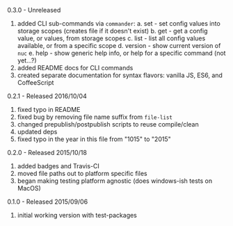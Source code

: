 0.3.0 - Unreleased

1. added CLI sub-commands via `commander`:
    a. set - set config values into storage scopes (creates file if it doesn't exist)
    b. get - get a config value, or values, from storage scopes
    c. list - list all config values available, or from a specific scope
    d. version - show current version of `nuc`
    e. help - show generic help info, or help for a specific command (not yet...?)
2. added README docs for CLI commands
3. created separate documentation for syntax flavors: vanilla JS, ES6, and CoffeeScript

0.2.1 - Released 2016/10/04

1. fixed typo in README
2. fixed bug by removing file name suffix from `file-list`
3. changed prepublish/postpublish scripts to reuse compile/clean
4. updated deps
5. fixed typo in the year in this file from "1015" to "2015"

0.2.0 - Released 2015/10/18

1. added badges and Travis-CI
2. moved file paths out to platform specific files
3. began making testing platform agnostic (does windows-ish tests on MacOS)

0.1.0 - Released 2015/09/06

1. initial working version with test-packages

